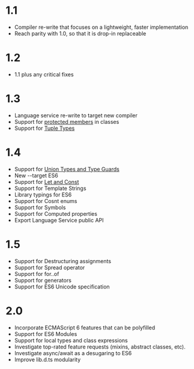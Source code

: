 # 1.1

* Compiler re-write that focuses on a lightweight, faster implementation
* Reach parity with 1.0, so that it is drop-in replaceable

# 1.2

* 1.1 plus any critical fixes

# 1.3

* Language service re-write to target new compiler
* Support for [protected members](https://github.com/Microsoft/TypeScript/pull/688) in classes
* Support for [Tuple Types](https://github.com/Microsoft/TypeScript/pull/428)

# 1.4

* Support for [Union Types and Type Guards](https://github.com/Microsoft/TypeScript/pull/824)
* New --target ES6
* Support for [Let and Const](https://github.com/Microsoft/TypeScript/pull/904)
* Support for Template Strings
* Library typings for ES6 
* Support for Cosnt enums
* Support for Symbols
* Support for Computed properties
* Export Language Service public API

# 1.5
* Support for Destructuring assignments
* Support for Spread operator
* Support for for..of
* Support for generators
* Support for ES6 Unicode specification

# 2.0

* Incorporate ECMAScript 6 features that can be polyfilled
* Support for ES6 Modules
* Support for local types and class expressions
* Investigate top-rated feature requests (mixins, abstract classes, etc). 
* Investigate async/await as a desugaring to ES6
* Improve lib.d.ts modularity